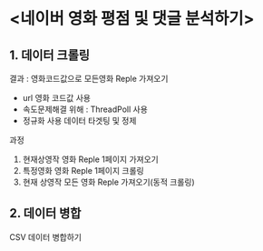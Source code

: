 # <네이버 영화 평점 및 댓글 분석하기>

## 1. 데이터 크롤링

결과 : 영화코드값으로 모든영화 Reple 가져오기
  - url 영화 코드값 사용
  - 속도문제해결 위해 : ThreadPoll 사용
  - 정규화 사용 데이터 타겟팅 및 정제

과정
1. 현재상영작 영화 Reple 1페이지 가져오기
2. 특정영화 영화 Reple 1페이지 크롤링
3. 현재 상영작 모든 영화 Reple 가져오기(동적 크롤링)

## 2. 데이터 병합

 CSV 데이터 병합하기
